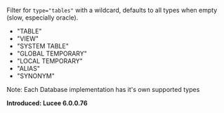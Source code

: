 Filter for `type="tables"` with a wildcard, defaults to all types when empty (slow, especially oracle).

- "TABLE"
- "VIEW"
- "SYSTEM TABLE"
- "GLOBAL TEMPORARY"
- "LOCAL TEMPORARY"
- "ALIAS"
- "SYNONYM"

Note: Each Database implementation has it's own supported types

**Introduced: Lucee 6.0.0.76**